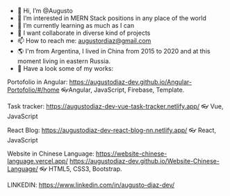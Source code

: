 - 👋 Hi, I’m @Augusto
- 👀 I’m interested in MERN Stack positions in any place of the world
- 🌱 I’m currently learning as much as I can
- 💞️ I want collaborate in diverse kind of projects
- 📫 How to reach me: augustordiaz@gmail.com
- 🌎 I'm from Argentina, I lived in China from 2015 to 2020 and at this moment living in eastern Russia.
- 👀 Have a look some of my works: 

Portofolio in Angular:
https://augustodiaz-dev.github.io/Angular-Portofolio/#/home
👓Angular, JavaScript, Firebase, Template.

Task tracker:
https://augustodiaz-dev-vue-task-tracker.netlify.app/
👓 Vue, JavaScript

React Blog: 
https://augustodiaz-dev-react-blog-nn.netlify.app/
👓 React, JavaScript

Website in Chinese Language: 
https://website-chinese-language.vercel.app/
https://augustodiaz-dev.github.io/Website-Chinese-Language/
👓 HTML5, CSS3, Bootstrap.

LINKEDIN: https://www.linkedin.com/in/augusto-diaz-dev/


